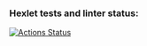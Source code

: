 ### Hexlet tests and linter status:
[![Actions Status](https://github.com/konstable88/php-project-lvl1/workflows/hexlet-check/badge.svg)](https://github.com/konstable88/php-project-lvl1/actions)